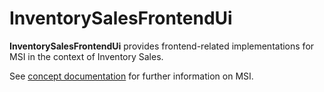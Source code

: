 # InventorySalesFrontendUi

**InventorySalesFrontendUi** provides frontend-related implementations for MSI in the context of Inventory Sales.

See [concept documentation](https://github.com/magento-engcom/magento2/wiki/Technical-Vision.-Catalog-Inventory)
for further information on MSI.
